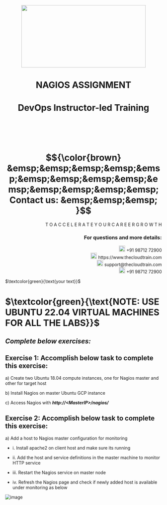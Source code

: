 <div align="center">
<img src=https://static.wixstatic.com/media/1c706c_a5df0ad56f894928bf858a74ba744b32~mv2.png/v1/fit/w_2500,h_1330,al_c/1c706c_a5df0ad56f894928bf858a74ba744b32~mv2.png width="400" height="200">
 </div>

# <div align="center"> NAGIOS ASSIGNMENT </p>

# <div align="center"> DevOps Instructor-led Training </div>

<br />

<br />

<br />

<br />

# $${\color{brown} &emsp;&emsp;&emsp;&emsp;&emsp;&emsp;&emsp;&emsp;&emsp;&emsp;&emsp;&emsp;&emsp;&emsp; Contact us: &emsp;&emsp;&emsp; }$$

<div align="right"> T O A C C E L E R A T E Y O U R C A R E E R G R O W T H </div>

### <div align="right"> For questions and more details: </div>

<div align="right"> <img src=https://w7.pngwing.com/pngs/759/922/png-transparent-telephone-logo-iphone-telephone-call-smartphone-phone-electronics-text-trademark-thumbnail.png width="20" height="20"> +91 98712 72900 </div>

<div align="right"> <img src=https://pbs.twimg.com/profile_images/1450734615946219520/jmBHQRRa_400x400.jpg width="20" height="20"> https://www.thecloudtrain.com </div>

<div align="right"> <img src=https://icons.iconarchive.com/icons/martz90/circle/512/email-icon.png width="20" height="20"> support@thecloudtrain.com </div>

<div align="right"> <img src=https://png.pngtree.com/png-vector/20221018/ourmid/pngtree-whatsapp-icon-png-image_6315990.png width="20" height="20"> +91 98712 72900 </div>

$`\textcolor{green}{\text{your text}}`$ 

# $`\textcolor{green}{\text{NOTE: USE UBUNTU 22.04 VIRTUAL MACHINES FOR ALL THE LABS}}`$


## _Complete below exercises:_

## Exercise 1: Accomplish below task to complete this exercise:

a)	Create two Ubuntu 18.04 compute instances, one for Nagios master and other for target host

b)	Install Nagios on master Ubuntu GCP instance

c)	Access Nagios with _**http://\<MasterIP\>/nagios/**_

## Exercise 2: Accomplish below task to complete this exercise:

a)	Add a host to Nagios master configuration for monitoring

 - i.	Install apache2 on client host and make sure its running

 - ii.	Add the host and service definitions in the master machine to monitor HTTP service

 - iii.	Restart the Nagios service on master node

 - iv.	Refresh the Nagios page and check if newly added host is available under monitoring as below
 
![image](https://github.com/vistasunil/CT_DevOps_WS_Module7/assets/37858762/47d8b029-f01a-431d-ab9f-125f21c2a339)
